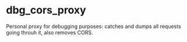 # dbg_cors_proxy
Personal proxy for debugging purposes: catches and dumps all requests going throuh it, also removes CORS.

